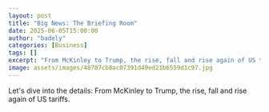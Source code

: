 ```yaml
---
layout: post
title: "Big News: The Briefing Room"
date: 2025-06-05T15:00:00
author: "badely"
categories: [Business]
tags: []
excerpt: "From McKinley to Trump, the rise, fall and rise again of US tariffs."
image: assets/images/48787cb8ac07391d49ed21b6559d1c97.jpg
---
```


Let's dive into the details: From McKinley to Trump, the rise, fall and rise again of US tariffs.

